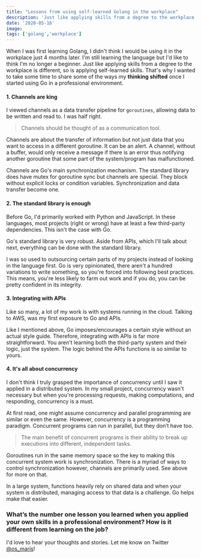 ```yaml
---
title: "Lessons from using self-learned Golang in the workplace"
description: 'Just like applying skills from a degree to the workplace is different, so is applying self-learned skills. That’s why I wanted to take some time to share some of the ways my thinking shifted once I started using Go in a professional environment.'
date: '2020-05-16'
image:
tags: ['golang','workplace']
---
```


When I was first learning Golang, I didn't think I would be using it in the workplace just 4 months later. I'm still learning the language but I'd like to think I'm no longer a beginner. Just like applying skills from a degree to the workplace is different, so is applying self-learned skills. That's why I wanted to take some time to share some of the ways my **thinking shifted** once I started using Go in a professional environment.

#### 1. Channels are king

I viewed channels as a data transfer pipeline for `goroutines`, allowing data to be written and read to. I was half right. 


> Channels should be thought of as a communication tool. 

Channels are about the transfer of information but not just data that you want to access in a different goroutine. It can be an alert. A channel, without a buffer, would only receive a message if there is an error thus notifying another goroutine that some part of the system/program has malfunctioned.

Channels are Go's main synchronization mechanism. The standard library does have mutex for goroutine sync but channels are special. They block without explicit locks or condition variables. Synchronization and data transfer become one. 

#### 2. The standard library is enough

Before Go, I'd primarily worked with Python and JavaScript. In these languages, most projects (right or wrong) have at least a few third-party dependencies. This isn't the case with Go.

Go's standard library is very robust. Aside from APIs, which I'll talk about next, everything can be done with the standard library.

I was so used to outsourcing certain parts of my projects instead of looking in the language first. Go is very opinionated, there aren't a hundred variations to write something, so you're forced into following best practices. This means, you're less likely to farm out work and if you do, you can be pretty confident in its integrity.

#### 3. Integrating with APIs

Like so many, a lot of my work is with systems running in the cloud. Talking to AWS, was my first exposure to Go and APIs.

Like I mentioned above, Go imposes/encourages a certain style without an actual style guide. Therefore, integrating with APIs is far more straightforward. You aren't learning both the third-party system and their logic, just the system. The logic behind the APIs functions is so similar to yours.

#### 4. It's all about concurrency

I don't think I truly grasped the importance of concurrency until I saw it applied in a distributed system. In my small project, concurrency wasn't necessary but when you're processing requests, making computations, and responding, concurrency is a must.

At first read, one might assume concurrency and parallel programming are similar or even the same. However, concurrency is a programming paradigm. Concurrent programs can run in parallel, but they don’t have too. 


> The main benefit of concurrent programs is their ability to break up executions into different, independent tasks. 

Goroutines run in the same memory space so the key to making this concurrent system work is synchronization. There is a myriad of ways to control synchronization however, channels are primarily used. See above for more on that.

In a large system, functions heavily rely on shared data and when your system is distributed, managing access to that data is a challenge. Go helps make that easier.

### What’s the number one lesson you learned when you applied your own skills in a professional environment? How is it different from learning on the job?
I'd love to hear your thoughts and stories. Let me know on Twitter [@os_maris](https://twitter.com/os_maris)!